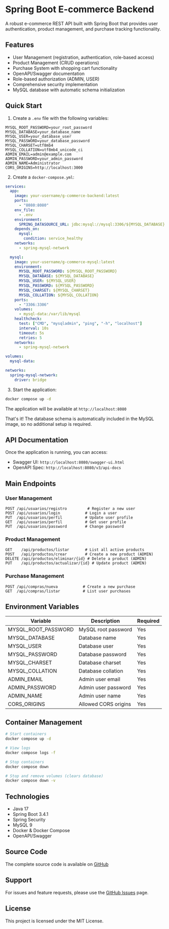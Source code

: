 # Spring Boot E-commerce Backend

A robust e-commerce REST API built with Spring Boot that provides user authentication, product management, and purchase tracking functionality.

## Features

- User Management (registration, authentication, role-based access)
- Product Management (CRUD operations)
- Purchase System with shopping cart functionality
- OpenAPI/Swagger documentation
- Role-based authorization (ADMIN, USER)
- Comprehensive security implementation
- MySQL database with automatic schema initialization

## Quick Start

1. Create a `.env` file with the following variables:
```env
MYSQL_ROOT_PASSWORD=your_root_password
MYSQL_DATABASE=your_database_name
MYSQL_USER=your_database_user
MYSQL_PASSWORD=your_database_password
MYSQL_CHARSET=utf8mb4
MYSQL_COLLATION=utf8mb4_unicode_ci
ADMIN_EMAIL=admin@example.com
ADMIN_PASSWORD=your_admin_password
ADMIN_NAME=Administrator
CORS_ORIGINS=http://localhost:3000
```

2. Create a `docker-compose.yml`:
```yaml
services:
  app:
    image: your-username/g-commerce-backend:latest
    ports:
      - "8080:8080"
    env_file:
      - .env
    environment:
      SPRING_DATASOURCE_URL: jdbc:mysql://mysql:3306/${MYSQL_DATABASE}
    depends_on:
      mysql:
        condition: service_healthy
    networks:
      - spring-mysql-network

  mysql:
    image: your-username/g-commerce-mysql:latest
    environment:
      MYSQL_ROOT_PASSWORD: ${MYSQL_ROOT_PASSWORD}
      MYSQL_DATABASE: ${MYSQL_DATABASE}
      MYSQL_USER: ${MYSQL_USER}
      MYSQL_PASSWORD: ${MYSQL_PASSWORD}
      MYSQL_CHARSET: ${MYSQL_CHARSET}
      MYSQL_COLLATION: ${MYSQL_COLLATION}
    ports:
      - "3306:3306"
    volumes:
      - mysql-data:/var/lib/mysql
    healthcheck:
      test: ["CMD", "mysqladmin", "ping", "-h", "localhost"]
      interval: 10s
      timeout: 5s
      retries: 5
    networks:
      - spring-mysql-network

volumes:
  mysql-data:

networks:
  spring-mysql-network:
    driver: bridge
```

3. Start the application:
```bash
docker compose up -d
```

The application will be available at `http://localhost:8080`

That's it! The database schema is automatically included in the MySQL image, so no additional setup is required.

## API Documentation

Once the application is running, you can access:
- Swagger UI: `http://localhost:8080/swagger-ui.html`
- OpenAPI Spec: `http://localhost:8080/v3/api-docs`

## Main Endpoints

### User Management
```
POST /api/usuarios/registro         # Register a new user
POST /api/usuarios/login           # Login a user
PUT  /api/usuarios/perfil          # Update user profile
GET  /api/usuarios/perfil          # Get user profile
PUT  /api/usuarios/password        # Change password
```

### Product Management
```
GET    /api/productos/listar       # List all active products
POST   /api/productos/crear        # Create a new product (ADMIN)
DELETE /api/productos/eliminar/{id} # Delete a product (ADMIN)
PUT    /api/productos/actualizar/{id} # Update product (ADMIN)
```

### Purchase Management
```
POST /api/compras/nueva           # Create a new purchase
GET  /api/compras/listar          # List user purchases
```

## Environment Variables

| Variable | Description | Required |
|----------|-------------|----------|
| MYSQL_ROOT_PASSWORD | MySQL root password | Yes |
| MYSQL_DATABASE | Database name | Yes |
| MYSQL_USER | Database user | Yes |
| MYSQL_PASSWORD | Database password | Yes |
| MYSQL_CHARSET | Database charset | Yes |
| MYSQL_COLLATION | Database collation | Yes |
| ADMIN_EMAIL | Admin user email | Yes |
| ADMIN_PASSWORD | Admin user password | Yes |
| ADMIN_NAME | Admin user name | Yes |
| CORS_ORIGINS | Allowed CORS origins | Yes |

## Container Management

```bash
# Start containers
docker compose up -d

# View logs
docker compose logs -f

# Stop containers
docker compose down

# Stop and remove volumes (clears database)
docker compose down -v
```

## Technologies

- Java 17
- Spring Boot 3.4.1
- Spring Security
- MySQL 9
- Docker & Docker Compose
- OpenAPI/Swagger

## Source Code

The complete source code is available on [GitHub](https://github.com/gussttaav/springboot-projects/tree/gestion-tienda)

## Support

For issues and feature requests, please use the [GitHub Issues](https://github.com/gussttaav/springboot-projects/issues) page.

## License

This project is licensed under the MIT License.
